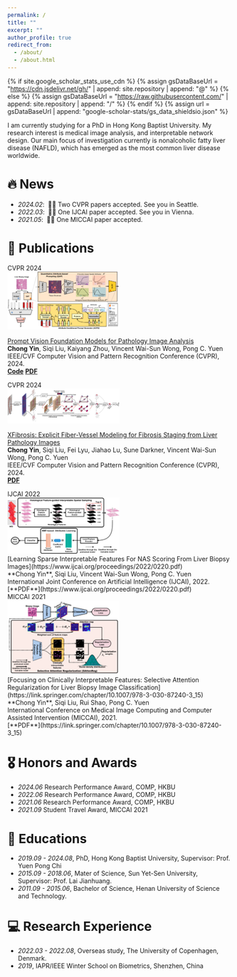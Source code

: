 ```yaml
---
permalink: /
title: ""
excerpt: ""
author_profile: true
redirect_from: 
  - /about/
  - /about.html
---
```


{% if site.google_scholar_stats_use_cdn %}
{% assign gsDataBaseUrl = "https://cdn.jsdelivr.net/gh/" | append: site.repository | append: "@" %}
{% else %}
{% assign gsDataBaseUrl = "https://raw.githubusercontent.com/" | append: site.repository | append: "/" %}
{% endif %}
{% assign url = gsDataBaseUrl | append: "google-scholar-stats/gs_data_shieldsio.json" %}

<span class='anchor' id='about-me'></span>

I am currently studying for a PhD in Hong Kong Baptist University. My research interest is medical image analysis, and interpretable network design. Our main focus of investigation currently is nonalcoholic fatty liver disease (NAFLD), which has emerged as the most common liver disease  worldwide.


# 🔥 News
- *2024.02*: &nbsp;🎉🎉 Two CVPR papers accepted. See you in Seattle.
- *2022.03*: &nbsp;🎉🎉 One IJCAI paper accepted. See you in Vienna.
- *2021.05*: &nbsp;🎉🎉 One MICCAI paper accepted.

# 📝 Publications 

<div class='paper-box'><div class='paper-box-image'><div><div class="badge">CVPR 2024</div><img src='images/2024-CVPR-QAP.pdf' alt="sym" width="50%"></div></div>
<div class='paper-box-text' markdown="1">

[Prompt Vision Foundation Models for Pathology Image Analysis](https://openaccess.thecvf.com/content/CVPR2024/papers/Yin_Prompting_Vision_Foundation_Models_for_Pathology_Image_Analysis_CVPR_2024_paper.pdf) <br> 
**Chong Yin**, Siqi Liu, Kaiyang Zhou, Vincent Wai-Sun Wong, Pong C. Yuen <br> 
IEEE/CVF Computer Vision and Pattern Recognition Conference (CVPR), 2024. <br> 
[**Code**](https://github.com/7LFB/QAP) [**PDF**](https://openaccess.thecvf.com/content/CVPR2024/papers/Yin_Prompting_Vision_Foundation_Models_for_Pathology_Image_Analysis_CVPR_2024_paper.pdf) <br> 
</div>
</div>

<div class='paper-box'><div class='paper-box-image'><div><div class="badge">CVPR 2024</div><img src='images/2024-CVPR-XFibrosis.pdf' alt="sym" width="50%"></div></div>
<div class='paper-box-text' markdown="1">
  
[XFibrosis: Explicit Fiber-Vessel Modeling for Fibrosis Staging from Liver Pathology Images](https://openaccess.thecvf.com/content/CVPR2024/papers/Yin_XFibrosis_Explicit_Vessel-Fiber_Modeling_for_Fibrosis_Staging_from_Liver_Pathology_CVPR_2024_paper.pdf) <br> 
**Chong Yin**, Siqi Liu, Fei Lyu, Jiahao Lu, Sune Darkner, Vincent Wai-Sun Wong, Pong C. Yuen <br> 
IEEE/CVF Computer Vision and Pattern Recognition Conference (CVPR), 2024. <br> 
[**PDF**](https://openaccess.thecvf.com/content/CVPR2024/papers/Yin_XFibrosis_Explicit_Vessel-Fiber_Modeling_for_Fibrosis_Staging_from_Liver_Pathology_CVPR_2024_paper.pdf) <br> 
</div>
</div>

<div class='paper-box'><div class='paper-box-image'><div><div class="badge">IJCAI 2022</div><img src='images/2022-IJCAI-SparseX.pdf' alt="sym" width="50%"></div></div>
<div class='paper-box-text' markdown="1">
[Learning Sparse Interpretable Features For NAS Scoring From Liver Biopsy Images](https://www.ijcai.org/proceedings/2022/0220.pdf) <br> 
**Chong Yin**, Siqi Liu, Vincent Wai-Sun Wong, Pong C. Yuen <br> 
International Joint Conference on Artificial Intelligence (IJCAI), 2022. <br> 
[**PDF**](https://www.ijcai.org/proceedings/2022/0220.pdf) <br> 
</div>
</div>

<div class='paper-box'><div class='paper-box-image'><div><div class="badge">MICCAI 2021</div><img src='images/2021-MICCAI-SAR.pdf' alt="sym" width="50%"></div></div>
<div class='paper-box-text' markdown="1">
[Focusing on Clinically Interpretable Features: Selective Attention Regularization for Liver Biopsy Image Classification](https://link.springer.com/chapter/10.1007/978-3-030-87240-3_15) <br> 
**Chong Yin**, Siqi Liu, Rui Shao, Pong C. Yuen <br> 
International Conference on Medical Image Computing and Computer Assisted Intervention (MICCAI), 2021. <br> 
[**PDF**](https://link.springer.com/chapter/10.1007/978-3-030-87240-3_15) <br> 
</div>
</div>


# 🎖 Honors and Awards
- *2024.06* Research Performance Award, COMP, HKBU
- *2022.06* Research Performance Award, COMP, HKBU
- *2021.06* Research Performance Award, COMP, HKBU
- *2021.09* Student Travel Award, MICCAI 2021 

# 📖 Educations
- *2019.09 - 2024.08*, PhD, Hong Kong Baptist University, Supervisor: Prof. Yuen Pong Chi 
- *2015.09 - 2018.06*, Mater of Science, Sun Yet-Sen University, Supervisor: Prof. Lai Jianhuang.
- *2011.09 - 2015.06*, Bachelor of Science, Henan University of Science and Technology.

# 💻 Research Experience
- *2022.03 - 2022.08*, Overseas study, The University of Copenhagen, Denmark.
- *2019*, IAPR/IEEE Winter School on Biometrics, Shenzhen, China
